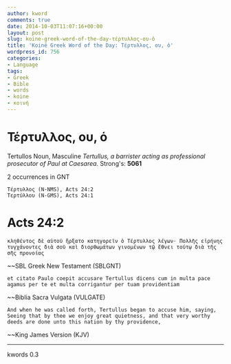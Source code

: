 ```yaml
---
author: kword
comments: true
date: 2014-10-03T11:07:16+00:00
layout: post
slug: koine-greek-word-of-the-day-τέρτυλλος-ου-ὁ
title: 'Koinē Greek Word of the Day: Τέρτυλλος, ου, ὁ'
wordpress_id: 756
categories:
- Language
tags:
- Greek
- Bible
- words
- koine
- κοινή
---
```


# Τέρτυλλος, ου, ὁ

Tertullos
Noun, Masculine
*Tertullus, a barrister acting as professional prosecutor of Paul at Caesarea.*
Strong's: **5061**

2 occurrences in GNT

```text
Τέρτυλλος (N-NMS), Acts 24:2
Τερτύλλου (N-GMS), Acts 24:1
```

# Acts 24:2

```text
κληθέντος δὲ αὐτοῦ ἤρξατο κατηγορεῖν ὁ Τέρτυλλος λέγων· Πολλῆς εἰρήνης τυγχάνοντες διὰ σοῦ καὶ διορθωμάτων γινομένων τῷ ἔθνει τούτῳ διὰ τῆς σῆς προνοίας
```
~~SBL Greek New Testament (SBLGNT)


```text
et citato Paulo coepit accusare Tertullus dicens cum in multa pace agamus per te et multa corrigantur per tuam providentiam
```
~~Biblia Sacra Vulgata (VULGATE)


```text
And when he was called forth, Tertullus began to accuse him, saying, Seeing that by thee we enjoy great quietness, and that very worthy deeds are done unto this nation by thy providence,
```
~~King James Version (KJV)

* * *
kwords 0.3
